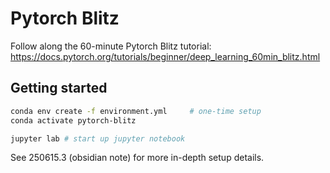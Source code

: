# Pytorch Blitz

Follow along the 60-minute Pytorch Blitz tutorial: https://docs.pytorch.org/tutorials/beginner/deep_learning_60min_blitz.html

## Getting started

```bash
conda env create -f environment.yml     # one-time setup
conda activate pytorch-blitz

jupyter lab # start up jupyter notebook
```

See 250615.3 (obsidian note) for more in-depth setup details.

